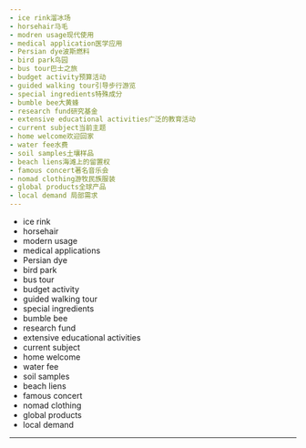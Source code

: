```yaml
---
- ice rink溜冰场
- horsehair马毛
- modren usage现代使用
- medical application医学应用
- Persian dye波斯燃料
- bird park鸟园
- bus tour巴士之旅
- budget activity预算活动
- guided walking tour引导步行游览
- special ingredients特殊成分
- bumble bee大黄蜂
- research fund研究基金
- extensive educational activities广泛的教育活动
- current subject当前主题
- home welcome欢迎回家
- water fee水费
- soil samples土壤样品
- beach liens海滩上的留置权
- famous concert著名音乐会
- nomad clothing游牧民族服装
- global products全球产品
- local demand 局部需求
---
```

- ice rink
- horsehair
- modern usage
- medical applications
- Persian dye
- bird park 
- bus tour 
- budget activity
- guided walking tour
- special ingredients
- bumble bee
- research fund
- extensive educational activities
- current subject
- home welcome 
- water fee 
- soil samples 
- beach liens 
- famous concert
- nomad clothing
- global products 
- local demand
---